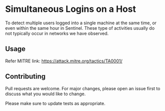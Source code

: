 # Simultaneous Logins on a Host

To detect multiple users logged into a single machine at the same time, or even within the same hour in Sentinel. These type of activities usually do not typically occur in networks we have observed.

## Usage

Refer MITRE link: https://attack.mitre.org/tactics/TA0001/

## Contributing
Pull requests are welcome. For major changes, please open an issue first to discuss what you would like to change.

Please make sure to update tests as appropriate.